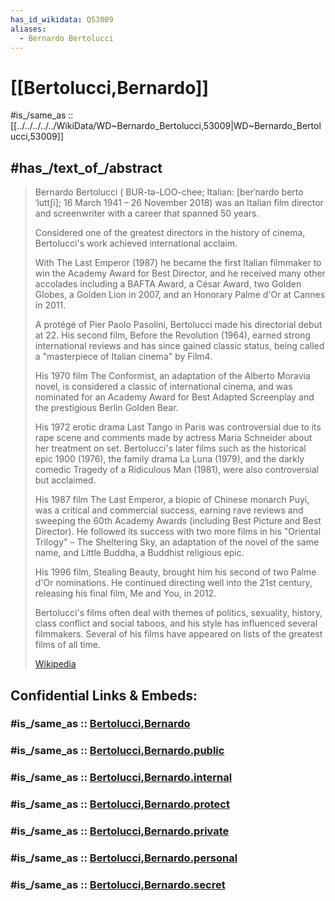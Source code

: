 ```yaml
---
has_id_wikidata: Q53009
aliases:
  - Bernardo Bertolucci
---
```


# [[Bertolucci,Bernardo]] 

#is_/same_as :: [[../../../../../WikiData/WD~Bernardo_Bertolucci,53009|WD~Bernardo_Bertolucci,53009]] 

## #has_/text_of_/abstract 

> Bernardo Bertolucci  ( BUR-tə-LOO-chee; Italian: [berˈnardo bertoˈluttʃi]; 
> 16 March 1941 – 26 November 2018) was an Italian film director 
> and screenwriter with a career that spanned 50 years. 
> 
> Considered one of the greatest directors in the history of cinema, 
> Bertolucci's work achieved international acclaim. 
> 
> With The Last Emperor (1987) he became the first Italian filmmaker 
> to win the Academy Award for Best Director, 
> and he received many other accolades including a BAFTA Award, a César Award, two Golden Globes, a Golden Lion in 2007, and an Honorary Palme d'Or at Cannes in 2011.
>
> A protégé of Pier Paolo Pasolini, Bertolucci made his directorial debut at 22. 
> His second film, Before the Revolution (1964), earned strong international reviews 
> and has since gained classic status, being called a "masterpiece of Italian cinema" by Film4. 
> 
> His 1970 film The Conformist, an adaptation of the Alberto Moravia novel, 
> is considered a classic of international cinema, 
> and was nominated for an Academy Award for Best Adapted Screenplay 
> and the prestigious Berlin Golden Bear. 
> 
> His 1972 erotic drama Last Tango in Paris was controversial due to its rape scene 
> and comments made by actress Maria Schneider about her treatment on set. 
> Bertolucci's later films such as the historical epic 1900 (1976), the family drama La Luna (1979), and the darkly comedic Tragedy of a Ridiculous Man (1981), were also controversial but acclaimed.
>
> His 1987 film The Last Emperor, a biopic of Chinese monarch Puyi, 
> was a critical and commercial success, earning rave reviews 
> and sweeping the 60th Academy Awards (including Best Picture and Best Director). 
> He followed its success with two more films in his "Oriental Trilogy" – 
> The Sheltering Sky, an adaptation of the novel of the same name, 
> and Little Buddha, a Buddhist religious epic. 
> 
> His 1996 film, Stealing Beauty, brought him his second of two Palme d'Or nominations. 
> He continued directing well into the 21st century, releasing his final film, Me and You, in 2012.
>
> Bertolucci's films often deal with 
> themes of politics, sexuality, history, class conflict and social taboos, 
> and his style has influenced several filmmakers. 
> Several of his films have appeared on lists of the greatest films of all time.
>
> [Wikipedia](https://en.wikipedia.org/wiki/Bernardo%20Bertolucci) 


## Confidential Links & Embeds: 

### #is_/same_as :: [Bertolucci,Bernardo](/_Standards/Society/Communication/Media/Movie/Movie-Director/Bertolucci,Bernardo.md) 

### #is_/same_as :: [Bertolucci,Bernardo.public](/_public/Society/Communication/Media/Movie/Movie-Director/Bertolucci,Bernardo.public.md) 

### #is_/same_as :: [Bertolucci,Bernardo.internal](/_internal/Society/Communication/Media/Movie/Movie-Director/Bertolucci,Bernardo.internal.md) 

### #is_/same_as :: [Bertolucci,Bernardo.protect](/_protect/Society/Communication/Media/Movie/Movie-Director/Bertolucci,Bernardo.protect.md) 

### #is_/same_as :: [Bertolucci,Bernardo.private](/_private/Society/Communication/Media/Movie/Movie-Director/Bertolucci,Bernardo.private.md) 

### #is_/same_as :: [Bertolucci,Bernardo.personal](/_personal/Society/Communication/Media/Movie/Movie-Director/Bertolucci,Bernardo.personal.md) 

### #is_/same_as :: [Bertolucci,Bernardo.secret](/_secret/Society/Communication/Media/Movie/Movie-Director/Bertolucci,Bernardo.secret.md)

